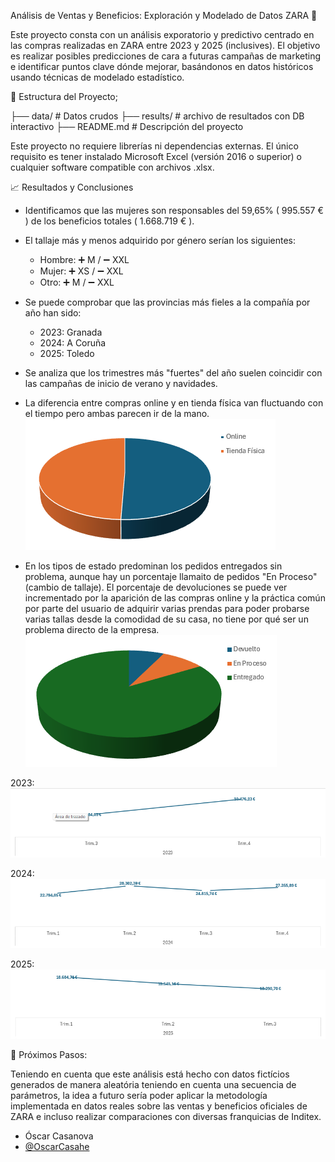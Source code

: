 Análisis de Ventas y Beneficios: Exploración y Modelado de Datos ZARA 👔


Este proyecto consta con un análisis exporatorio y predictivo centrado en las compras realizadas en ZARA
entre 2023 y 2025 (inclusives). El objetivo es realizar posibles predicciones de cara a futuras campañas de marketing
e identificar puntos clave dónde mejorar, basándonos en datos históricos usando técnicas de modelado estadístico.

🗻 Estructura del Proyecto;

├── data/ # Datos crudos
├── results/ # archivo de resultados con DB interactivo
├── README.md # Descripción del proyecto

Este proyecto no requiere librerías ni dependencias externas.
El único requisito es tener instalado Microsoft Excel (versión 2016 o superior) o cualquier software compatible con archivos .xlsx.


📈 Resultados y Conclusiones

- Identificamos que las mujeres son responsables del 59,65% ( 995.557 € ) de los beneficios totales ( 1.668.719 € ).

- El tallaje más y menos adquirido por género serían los siguientes:

    - Hombre: ➕ M / ➖ XXL
    - Mujer: ➕ XS / ➖ XXL
    - Otro: ➕ M / ➖ XXL

- Se puede comprobar que las provincias más fieles a la compañía por año han sido:

    - 2023: Granada
    - 2024: A Coruña
    - 2025: Toledo

- Se analiza que los trimestres más "fuertes" del año suelen coincidir con las campañas de inicio de verano y navidades.

- La diferencia entre compras online y en tienda física van fluctuando con el tiempo pero ambas parecen ir de la mano.
    ![tipo_compra](img/tipo_compra.png)

- En los tipos de estado predominan los pedidos entregados sin problema, aunque hay un porcentaje llamaito de pedidos "En Proceso" (cambio de tallaje). El porcentaje de devoluciones se puede ver incrementado por la aparición de las compras online y la práctica común por parte del usuario de adquirir varias prendas para poder probarse varias tallas desde la comodidad de su casa, no tiene por qué ser un problema directo de la empresa.
    ![tipo_estado](img/tipo_estado.png)

2023:
![2023](img/2023.png)

2024:
![2024](img/2024.png)

2025:
![2025](img/2025.png)


📖 Próximos Pasos:

Teniendo en cuenta que este análisis está hecho con datos fictícios generados de manera aleatória teniendo en cuenta una secuencia de parámetros, la idea a futuro sería poder aplicar la metodología implementada en datos reales sobre las ventas y beneficios oficiales de ZARA e incluso realizar comparaciones con diversas franquicias de Inditex.

- Óscar Casanova
- [@OscarCasahe](https://github.com/OscarCasahe)